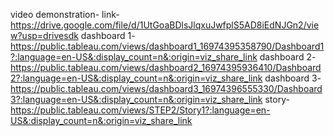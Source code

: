 video demonstration- link-https://drive.google.com/file/d/1UtGoaBDlsJlqxuJwfplS5AD8iEdNJGn2/view?usp=drivesdk
dashboard 1-https://public.tableau.com/views/dashboard1_16974395358790/Dashboard1?:language=en-US&:display_count=n&:origin=viz_share_link
dashboard 2-https://public.tableau.com/views/dashboard2_16974395936410/Dashboard2?:language=en-US&:display_count=n&:origin=viz_share_link
dashboard 3-https://public.tableau.com/views/dashboard3_16974396555330/Dashboard3?:language=en-US&:display_count=n&:origin=viz_share_link
story-https://public.tableau.com/views/STEP2/Story1?:language=en-US&:display_count=n&:origin=viz_share_link
